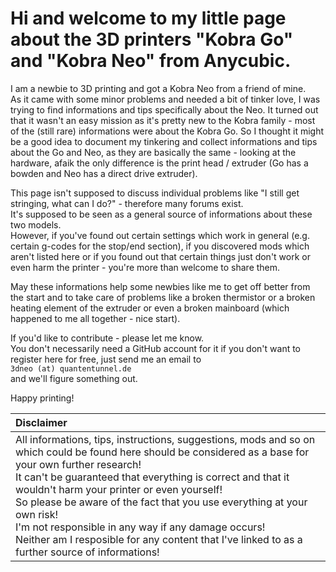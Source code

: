 # Hi and welcome to my little page about the 3D printers "Kobra Go" and "Kobra Neo" from Anycubic.  
  
I am a newbie to 3D printing and got a Kobra Neo from a friend of mine.  
As it came with some minor problems and needed a bit of tinker love, I was trying to find informations and tips specifically about the Neo. It turned out that it wasn't an easy mission as it's pretty new to the Kobra family - most of the (still rare) informations were about the Kobra Go. So I thought it might be a good idea to document my tinkering and collect informations and tips about the Go and Neo, as they are basically the same - looking at the hardware, afaik the only difference is the print head / extruder (Go has a bowden and Neo has a direct drive extruder).  
  
This page isn't supposed to discuss individual problems like "I still get stringing, what can I do?" - therefore many forums exist.  
It's supposed to be seen as a general source of informations about these two models.  
However, if you've found out certain settings which work in general (e.g. certain g-codes for the stop/end section), if you discovered mods which aren't listed here or if you found out that certain things just don't work or even harm the printer - you're more than welcome to share them.   
  
May these informations help some newbies like me to get off better from the start and to take care of problems like a broken thermistor or a broken heating element of the extruder or even a broken mainboard (which happened to me all together - nice start).  
  
If you'd like to contribute - please let me know.  
You don't necessarily need a GitHub account for it if you don't want to register here for free, just send me an email to  <br> `3dneo (at) quantentunnel.de` </br> and we'll figure something out.   
  
Happy printing!  
  
| Disclaimer |
|:-----------|
| All informations, tips, instructions, suggestions, mods and so on which could be found here should be considered as a base for your own further research! <br> It can't be guaranteed that everything is correct and that it wouldn't harm your printer or even yourself! <br> So please be aware of the fact that you use everything at your own risk! <br> I'm not responsible in any way if any damage occurs! <br> Neither am I resposible for any content that I've linked to as a further source of informations! |   

